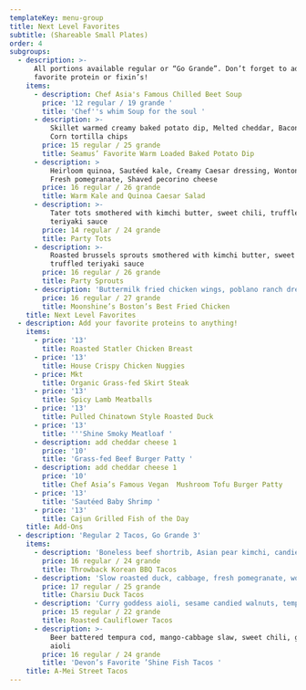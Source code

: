 ```yaml
---
templateKey: menu-group
title: Next Level Favorites
subtitle: (Shareable Small Plates)
order: 4
subgroups:
  - description: >-
      All portions available regular or “Go Grande”. Don’t forget to add your
      favorite protein or fixin’s!
    items:
      - description: Chef Asia's Famous Chilled Beet Soup
        price: '12 regular / 19 grande '
        title: 'Chef''s whim Soup for the soul '
      - description: >-
          Skillet warmed creamy baked potato dip, Melted cheddar, Bacon jam,
          Corn tortilla chips
        price: 15 regular / 25 grande
        title: Seamus’ Favorite Warm Loaded Baked Potato Dip
      - description: >
          Heirloom quinoa, Sautéed kale, Creamy Caesar dressing, Wonton crisps,
          Fresh pomegranate, Shaved pecorino cheese
        price: 16 regular / 26 grande
        title: Warm Kale and Quinoa Caesar Salad
      - description: >-
          Tater tots smothered with kimchi butter, sweet chili, truffled
          teriyaki sauce
        price: 14 regular / 24 grande
        title: Party Tots
      - description: >-
          Roasted brussels sprouts smothered with kimchi butter, sweet chili,
          truffled teriyaki sauce
        price: 16 regular / 26 grande
        title: Party Sprouts
      - description: 'Buttermilk fried chicken wings, poblano ranch dressing '
        price: 16 regular / 27 grande
        title: Moonshine’s Boston’s Best Fried Chicken
    title: Next Level Favorites
  - description: Add your favorite proteins to anything!
    items:
      - price: '13'
        title: Roasted Statler Chicken Breast
      - price: '13'
        title: House Crispy Chicken Nuggies
      - price: Mkt
        title: Organic Grass-fed Skirt Steak
      - price: '13'
        title: Spicy Lamb Meatballs
      - price: '13'
        title: Pulled Chinatown Style Roasted Duck
      - price: '13'
        title: '''Shine Smoky Meatloaf '
      - description: add cheddar cheese 1
        price: '10'
        title: 'Grass-fed Beef Burger Patty '
      - description: add cheddar cheese 1
        price: '10'
        title: Chef Asia’s Famous Vegan  Mushroom Tofu Burger Patty
      - price: '13'
        title: 'Sautéed Baby Shrimp '
      - price: '13'
        title: Cajun Grilled Fish of the Day
    title: Add-Ons
  - description: 'Regular 2 Tacos, Go Grande 3'
    items:
      - description: 'Boneless beef shortrib, Asian pear kimchi, candied ginger aioli'
        price: 16 regular / 24 grande
        title: Throwback Korean BBQ Tacos
      - description: 'Slow roasted duck, cabbage, fresh pomegranate, wonton crisps'
        price: 17 regular / 25 grande
        title: Charsiu Duck Tacos
      - description: 'Curry goddess aioli, sesame candied walnuts, tempura crunchies'
        price: 15 regular / 22 grande
        title: Roasted Cauliflower Tacos
      - description: >-
          Beer battered tempura cod, mango-cabbage slaw, sweet chili, ginger
          aioli
        price: 16 regular / 24 grande
        title: 'Devon’s Favorite ’Shine Fish Tacos '
    title: A-Mei Street Tacos
---
```


